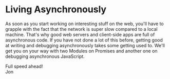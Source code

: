 # Living Asynchronously

As soon as you start working on interesting stuff on the web, you'll have to grapple with the fact that the network is super slow compared to a local machine. That's why good web servers and client-side apps are full of asynchronous code. If you have not done a lot of this before, getting good at writing and debugging asynchronously takes some getting used to. We'll get you on your way with two Modules on Promises and another one on debugging asynchronous JavaScript.

Full speed ahead!  
Jon
